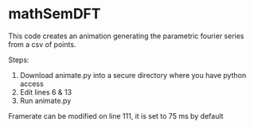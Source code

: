 # mathSemDFT

This code creates an animation generating the parametric fourier series from a csv of points.

Steps:
1. Download animate.py into a secure directory where you have python access
2. Edit lines 6 & 13
4. Run animate.py

Framerate can be modified on line 111, it is set to 75 ms by default
